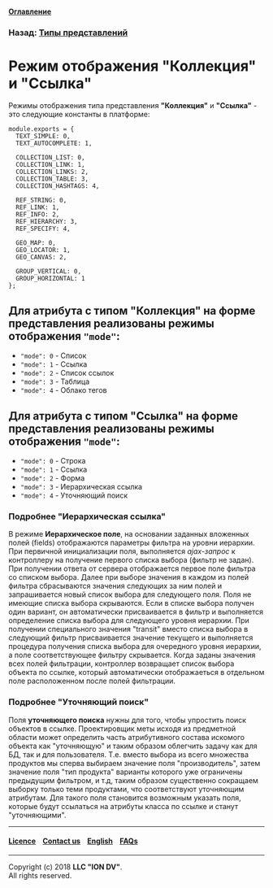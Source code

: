 #### [Оглавление](/docs/ru/index.md)

### Назад: [Типы представлений](/docs/ru/2_system_description/metadata_structure/meta_view/view_types.md)

# Режим отображения "Коллекция" и "Ссылка"

Режимы отображения типа представления **"Коллекция"** и **"Ссылка"** - это следующие константы в платформе:

```
module.exports = {
  TEXT_SIMPLE: 0,
  TEXT_AUTOCOMPLETE: 1,

  COLLECTION_LIST: 0,
  COLLECTION_LINK: 1,
  COLLECTION_LINKS: 2,
  COLLECTION_TABLE: 3,
  COLLECTION_HASHTAGS: 4,

  REF_STRING: 0,
  REF_LINK: 1,
  REF_INFO: 2,
  REF_HIERARCHY: 3,
  REF_SPECIFY: 4,

  GEO_MAP: 0,
  GEO_LOCATOR: 1,
  GEO_CANVAS: 2,

  GROUP_VERTICAL: 0,
  GROUP_HORIZONTAL: 1
};

```
## Для атрибута с типом "Коллекция" на форме представления реализованы режимы отображения `"mode"`:

* `"mode": 0` - Список
* `"mode": 1` - Ссылка
* `"mode": 2` - Список ссылок
* `"mode": 3` - Таблица
* `"mode": 4` - Облако тегов

## Для атрибута с типом "Ссылка" на форме представления реализованы режимы отображения `"mode"`:

* `"mode": 0` - Строка
* `"mode": 1` - Ссылка
* `"mode": 2` - Форма
* `"mode": 3` - Иерархическая ссылка 
* `"mode": 4` - Уточняющий поиск 

### Подробнее "Иерархическая ссылка"

В режиме **Иерархическое поле**, на основании заданных вложенных полей (fields) отображаются параметры фильтра на уровни иерархии. При первичной инициализации поля, выполняется *ajax-запрос* к контроллеру на получение первого списка выбора (фильтр не задан). При получении ответа от сервера отображается первое поле фильтра со списком выбора. Далее при выборе значения в каждом из полей фильтра сбрасываются значения следующих за ним полей и запрашивается новый список выбора для следующего поля. Поля не имеющие списка выбора скрываются. Если в списке выбора получен один вариант, он автоматически присваивается в фильтр и выполняется определение списка выбора для следующего уровня иерархии. При получении специального значения "transit" вместо списка выбора в следующий фильтр присваивается значение текущего и выполняется процедура получения списка выбора для очередного уровня иерархии, а поле соответствующее фильтру скрывается. Когда заданы значения всех полей фильтрации, контроллер возвращает список выбора объекта по ссылке, который автоматически отображаеться в отдельном поле расположенном после полей фильтрации.
 
 ### Подробнее "Уточняющий поиск"
 
Поля **уточняющего поиска** нужны для того, чтобы упростить поиск объектов в ссылке. Проектировщик меты исходя из предметной области может определить часть атрибутивного состава искомого объекта как "уточняющую" и таким образом облегчить задачу как для БД, так и для пользователя. Т.е. вместо выбора из всего множества продуктов мы сперва выбираем значение поля "производитель", затем значение поля "тип продукта" варианты которого уже ограничены предыдущим фильтром, и т.д, таким образом существенно сокращаем выборку только теми продуктами, что соответствуют уточняющим атрибутам. Для такого поля становится возможным указать поля, которые будут ссылаться на атрибуты класса по ссылке и станут "уточняющими".
  
--------------------------------------------------------------------------  


 #### [Licence](/LICENCE.md) &ensp;  [Contact us](https://iondv.com) &ensp;  [English](/docs/en/2_system_description/metadata_structure/meta_view/type_coll_ref.md)   &ensp; [FAQs](/faqs.md)          



--------------------------------------------------------------------------  

Copyright (c) 2018 **LLC "ION DV"**.  
All rights reserved. 